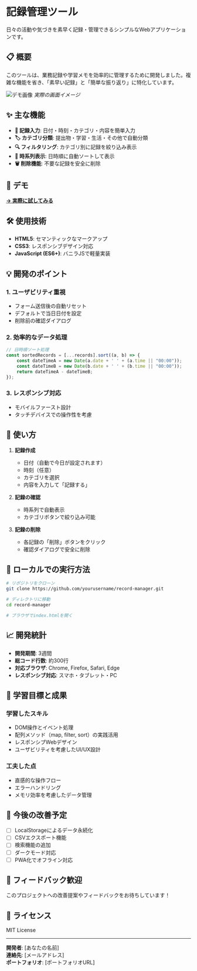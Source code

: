 # 記録管理ツール

日々の活動や気づきを素早く記録・管理できるシンプルなWebアプリケーションです。

## 📋 概要

このツールは、業務記録や学習メモを効率的に管理するために開発しました。複雑な機能を省き、「素早い記録」と「簡単な振り返り」に特化しています。

![デモ画像](demo-screenshot.png)
*実際の画面イメージ*

## ✨ 主な機能

- **📝 記録入力**: 日付・時刻・カテゴリ・内容を簡単入力
- **🏷️ カテゴリ分類**: 提出物・学習・生活・その他で自動分類
- **🔍 フィルタリング**: カテゴリ別に記録を絞り込み表示
- **📅 時系列表示**: 日時順に自動ソートして表示
- **🗑️ 削除機能**: 不要な記録を安全に削除

## 🚀 デモ

**[→ 実際に試してみる](https://your-demo-url.com)**

## 🛠️ 使用技術

- **HTML5**: セマンティックなマークアップ
- **CSS3**: レスポンシブデザイン対応
- **JavaScript (ES6+)**: バニラJSで軽量実装

## 💡 開発のポイント

### 1. ユーザビリティ重視
- フォーム送信後の自動リセット
- デフォルトで当日日付を設定
- 削除前の確認ダイアログ

### 2. 効率的なデータ処理
```javascript
// 日時順ソート処理
const sortedRecords = [...records].sort((a, b) => {
    const dateTimeA = new Date(a.date + ' ' + (a.time || "00:00"));
    const dateTimeB = new Date(b.date + ' ' + (b.time || "00:00"));
    return dateTimeA - dateTimeB;
});
```

### 3. レスポンシブ対応
- モバイルファースト設計
- タッチデバイスでの操作性を考慮

## 📱 使い方

1. **記録作成**
   - 日付（自動で今日が設定されます）
   - 時刻（任意）
   - カテゴリを選択
   - 内容を入力して「記録する」

2. **記録の確認**
   - 時系列で自動表示
   - カテゴリボタンで絞り込み可能

3. **記録の削除**
   - 各記録の「削除」ボタンをクリック
   - 確認ダイアログで安全に削除

## 🔧 ローカルでの実行方法

```bash
# リポジトリをクローン
git clone https://github.com/yourusername/record-manager.git

# ディレクトリに移動
cd record-manager

# ブラウザでindex.htmlを開く
```

## 📈 開発統計

- **開発期間**: 3週間
- **総コード行数**: 約300行
- **対応ブラウザ**: Chrome, Firefox, Safari, Edge
- **レスポンシブ対応**: スマホ・タブレット・PC

## 🎯 学習目標と成果

### 学習したスキル
- DOM操作とイベント処理
- 配列メソッド（map, filter, sort）の実践活用
- レスポンシブWebデザイン
- ユーザビリティを考慮したUI/UX設計

### 工夫した点
- 直感的な操作フロー
- エラーハンドリング
- メモリ効率を考慮したデータ管理

## 🚧 今後の改善予定

- [ ] LocalStorageによるデータ永続化
- [ ] CSVエクスポート機能
- [ ] 検索機能の追加
- [ ] ダークモード対応
- [ ] PWA化でオフライン対応

## 🤝 フィードバック歓迎

このプロジェクトへの改善提案やフィードバックをお待ちしています！

## 📄 ライセンス

MIT License

---
**開発者**: [あなたの名前]  
**連絡先**: [メールアドレス]  
**ポートフォリオ**: [ポートフォリオURL]
